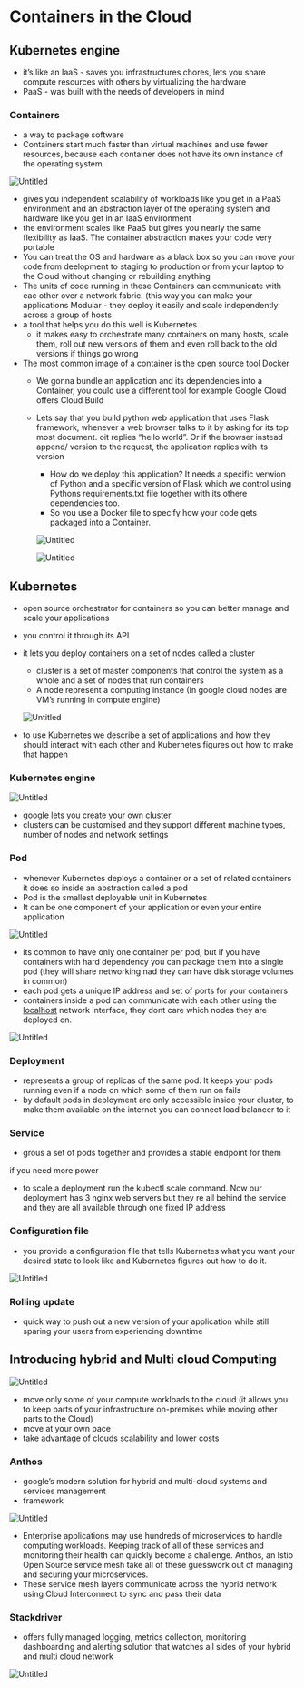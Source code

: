 # Containers in the Cloud

## Kubernetes engine

- it’s like an IaaS - saves you infrastructures chores, lets you share compute resources with others by virtualizing the hardware
- PaaS - was built with the needs of developers in mind

### Containers

- a way to package software
- Containers start much faster than virtual machines and use fewer resources, because each container does not have its own instance of the operating system.

![Untitled](Containers%20in%20the%20Cloud%20edab3c4d453c4fc198b1b5684fe2beef/Untitled.png)

- gives you independent scalability of workloads like you get in a PaaS environment and an abstraction layer of the operating system and hardware like you get in an IaaS environment
- the environment scales like PaaS but gives you nearly the same flexibility as IaaS. The container abstraction makes your code very portable
- You can treat the OS and hardware as a black box so you can move your code from deelopment to staging to production or from your laptop to the Cloud without changing or rebuilding anything
- The units of code running in these Containers can communicate with eac other over a network fabric. (this way you can make your applications Modular - they deploy it easily and scale independently across a group of hosts
- a tool that helps you do this well is Kubernetes.
    - it makes easy to orchestrate many containers on many hosts, scale them, roll out new versions of them and even roll back to the old versions if things go wrong
- The most common image of a container is the open source tool Docker
    - We gonna bundle an application and its dependencies into a Container, you could use a different tool for example Google Cloud offers Cloud Build
    - Lets say that you build python web application that uses Flask framework, whenever a web browser talks to it by asking for its top most document. oit replies “hello world”. Or if the browser instead append/ version to the request, the application replies with its version
        - How do we deploy this application? It needs a specific verwion of Python and a specific version of Flask which we control using Pythons requirements.txt file together with its othere dependencies too.
        - So you use a Docker file to specify how your code gets packaged into a Container.
        
        ![Untitled](Containers%20in%20the%20Cloud%20edab3c4d453c4fc198b1b5684fe2beef/Untitled%201.png)
        
        ![Untitled](Containers%20in%20the%20Cloud%20edab3c4d453c4fc198b1b5684fe2beef/Untitled%202.png)
        

## Kubernetes

- open source orchestrator for containers so you can better manage and scale your applications
- you control it through its API
- it lets you deploy containers on a set of nodes called a cluster
    - cluster is a set of master components that control the system as a whole and a set of nodes that run containers
    - A node represent a computing instance (In google cloud nodes are VM’s running in compute engine)
    
    ![Untitled](Containers%20in%20the%20Cloud%20edab3c4d453c4fc198b1b5684fe2beef/Untitled%203.png)
    
- to use Kubernetes we describe a set of applications and how they should interact with each other and Kubernetes figures out how to make that happen

### Kubernetes engine

![Untitled](Containers%20in%20the%20Cloud%20edab3c4d453c4fc198b1b5684fe2beef/Untitled%204.png)

- google lets you create your own cluster
- clusters can be customised and they support different machine types, number of nodes and network settings

### Pod

- whenever Kubernetes deploys a container or a set of related containers it does so inside an abstraction called a pod
- Pod is the smallest deployable unit in Kubernetes
- It can be one component of your application or even your entire application

![Untitled](Containers%20in%20the%20Cloud%20edab3c4d453c4fc198b1b5684fe2beef/Untitled%205.png)

- its common to have only one container per pod, but if you have containers with hard dependency you can package them into a single pod (they will share networking nad they can have disk storage volumes in common)
- each pod gets a unique IP address and set of ports for your containers
- containers inside a pod can communicate with each other using the [localhost](http://localhost) network interface, they dont care which nodes they are deployed on.

![Untitled](Containers%20in%20the%20Cloud%20edab3c4d453c4fc198b1b5684fe2beef/Untitled%206.png)

### Deployment

- represents a group of replicas of the same pod. It keeps your pods running even if a node on which some of them run on fails
- by default pods in deployment are only accessible inside your cluster, to make them available on the internet you can connect load balancer to it

### Service

- grous a set of pods together and provides a stable endpoint for them

if you need more power

- to scale a deployment run the kubectl scale command. Now our deployment has 3 nginx web servers but they re all behind the service and they are all available through one fixed IP address

### Configuration file

- you provide a configuration file that tells Kubernetes what you want your desired state to look like and Kubernetes figures out how to do it.

![Untitled](Containers%20in%20the%20Cloud%20edab3c4d453c4fc198b1b5684fe2beef/Untitled%207.png)

### Rolling update

- quick way to push out a new version of your application while still sparing your users from experiencing downtime

## Introducing hybrid and Multi cloud Computing

![Untitled](Containers%20in%20the%20Cloud%20edab3c4d453c4fc198b1b5684fe2beef/Untitled%208.png)

- move only some of your compute workloads to the cloud (it allows you to keep parts of your infrastructure on-premises while moving other parts to the Cloud)
- move at your own pace
- take advantage of clouds scalability and lower costs

### Anthos

- google’s modern solution for hybrid and multi-cloud systems and services management
- framework

![Untitled](Containers%20in%20the%20Cloud%20edab3c4d453c4fc198b1b5684fe2beef/Untitled%209.png)

- Enterprise applications may use hundreds of microservices to handle computing workloads. Keeping track of all of these services and monitoring their health can quickly become a challenge. Anthos, an Istio Open Source service mesh take all of these guesswork out of managing and securing your microservices.
- These service mesh layers communicate across the hybrid network using Cloud Interconnect to sync and pass their data

### Stackdriver

- offers fully managed logging, metrics collection, monitoring dashboarding and alerting solution that watches all sides of your hybrid and multi cloud network

![Untitled](Containers%20in%20the%20Cloud%20edab3c4d453c4fc198b1b5684fe2beef/Untitled%2010.png)